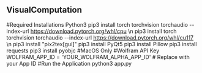 ## VisualComputation
#Required Installations
Python3
pip3 install torch torchvision torchaudio --index-url https://download.pytorch.org/whl/cpu \n
pip3 install torch torchvision torchaudio --index-url https://download.pytorch.org/whl/cu117 \n
pip3 install "pix2tex[gui]"
pip3 install PyQt5
pip3 install Pillow
pip3 install requests
pip3 install pyobjc #MacOS Only
#Wolfram API Key
WOLFRAM_APP_ID = 'YOUR_WOLFRAM_ALPHA_APP_ID'  # Replace with your App ID
#Run the Application
python3 app.py
